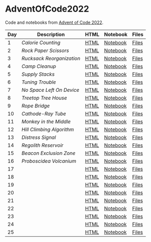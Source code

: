 # AdventOfCode2022


Code and notebooks from [Advent of Code 2022](https://adventofcode.com/2022).

| Day | Description | HTML | Notebook | Files |
| --- | --- | --- | --- | --- |
| 1 | *Calorie Counting* | [HTML](https://exitingbear.github.io/AdventOfCode2022/Day-1.nb.html) | [Notebook](<Day 1/Day1.Rmd>) | [Files](<Day 1>) |
| 2 | *Rock Paper Scissors* | [HTML](https://exitingbear.github.io/AdventOfCode2022/Day-2.nb.html) | [Notebook](<Day 2/Day2.Rmd>) | [Files](<Day 2>) |
| 3 | *Rucksack Reorganization* | [HTML](https://exitingbear.github.io/AdventOfCode2022/Day-3.nb.html) | [Notebook](<Day 3/Day3.Rmd>) | [Files](<Day 3>) |
| 4 | *Camp Cleanup* | [HTML](https://exitingbear.github.io/AdventOfCode2022/Day-4.nb.html) | [Notebook](<Day 4/Day4.Rmd>) | [Files](<Day 4>) |
| 5 | *Supply Stacks* | [HTML](https://exitingbear.github.io/AdventOfCode2022/Day-5.nb.html) | [Notebook](<Day 5/Day5.Rmd>) | [Files](<Day 5>) |
| 6 | *Tuning Trouble* | [HTML](https://exitingbear.github.io/AdventOfCode2022/Day-6.nb.html) | [Notebook](<Day 6/Day6.Rmd>) | [Files](<Day 6>) |
| 7 | *No Space Left On Device* | [HTML](https://exitingbear.github.io/AdventOfCode2022/Day-7.nb.html) | [Notebook](<Day 7/Day7.Rmd>) | [Files](<Day 7>) |
| 8 | *Treetop Tree House* | [HTML](https://exitingbear.github.io/AdventOfCode2022/Day-8.nb.html) | [Notebook](<Day 8/Day8.Rmd>) | [Files](<Day 8>) |
| 9 | *Rope Bridge* | [HTML](https://exitingbear.github.io/AdventOfCode2022/Day-9.nb.html) | [Notebook](<Day 9/Day9.Rmd>) | [Files](<Day 9>) |
| 10 | *Cathode-Ray Tube* | [HTML](https://exitingbear.github.io/AdventOfCode2022/Day-10.nb.html) | [Notebook](<Day 10/Day10.Rmd>) | [Files](<Day 10>) |
| 11 | *Monkey in the Middle* | [HTML](https://exitingbear.github.io/AdventOfCode2022/Day-11.nb.html) | [Notebook](<Day 11/Day11.Rmd>) | [Files](<Day 11>) |
| 12 | *Hill Climbing Algorithm* | [HTML](https://exitingbear.github.io/AdventOfCode2022/Day-12.nb.html) | [Notebook](<Day 12/Day12.Rmd>) | [Files](<Day 12>) |
| 13 | *Distress Signal* | [HTML](https://exitingbear.github.io/AdventOfCode2022/Day-13.nb.html) | [Notebook](<Day 13/Day13.Rmd>) | [Files](<Day 13>) |
| 14 | *Regolith Reservoir* | [HTML](https://exitingbear.github.io/AdventOfCode2022/Day-14.nb.html) | [Notebook](<Day 14/Day14.Rmd>) | [Files](<Day 14>) |
| 15 | *Beacon Exclusion Zone* | [HTML](https://exitingbear.github.io/AdventOfCode2022/Day-15.nb.html) | [Notebook](<Day 15/Day15.Rmd>) | [Files](<Day 15>) |
| 16 | *Proboscidea Volcanium* | [HTML](https://exitingbear.github.io/AdventOfCode2022/Day-16.nb.html) | [Notebook](<Day 16/Day16.Rmd>) | [Files](<Day 16>) |
| 17 |    | [HTML](https://exitingbear.github.io/AdventOfCode2022/Day-17.nb.html) | [Notebook](<Day 17/Day17.Rmd>) | [Files](<Day 17>) |
| 18 |    | [HTML](https://exitingbear.github.io/AdventOfCode2022/Day-18.nb.html) | [Notebook](<Day 18/Day18.Rmd>) | [Files](<Day 18>) |
| 19 |    | [HTML](https://exitingbear.github.io/AdventOfCode2022/Day-19.nb.html) | [Notebook](<Day 19/Day19.Rmd>) | [Files](<Day 19>) |
| 20 |    | [HTML](https://exitingbear.github.io/AdventOfCode2022/Day-20.nb.html) | [Notebook](<Day 20/Day20.Rmd>) | [Files](<Day 20>) |
| 21 |    | [HTML](https://exitingbear.github.io/AdventOfCode2022/Day-21.nb.html) | [Notebook](<Day 21/Day21.Rmd>) | [Files](<Day 21>) |
| 22 |    | [HTML](https://exitingbear.github.io/AdventOfCode2022/Day-22.nb.html) | [Notebook](<Day 22/Day22.Rmd>) | [Files](<Day 22>) |
| 23 |    | [HTML](https://exitingbear.github.io/AdventOfCode2022/Day-23.nb.html) | [Notebook](<Day 23/Day23.Rmd>) | [Files](<Day 23>) |
| 24 |    | [HTML](https://exitingbear.github.io/AdventOfCode2022/Day-24.nb.html) | [Notebook](<Day 24/Day24.Rmd>) | [Files](<Day 24>) |
| 25 |    | [HTML](https://exitingbear.github.io/AdventOfCode2022/Day-25.nb.html) | [Notebook](<Day 25/Day25.Rmd>) | [Files](<Day 25>) |
